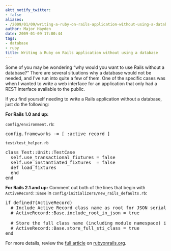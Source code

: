 ```yaml
---
aktt_notify_twitter:
- false
aliases:
- /2009/01/09/writing-a-ruby-on-rails-application-without-using-a-database/
author: Major Hayden
date: 2009-01-09 17:00:44
tags:
- database
- ruby
title: Writing a Ruby on Rails application without using a database
---
```


Some of you may be wondering &#8220;why would you want to use Rails without a database?&#8221; There are several situations why a database would not be needed, and I've run into quite a few of them. One of the specific cases was when I wanted to write a web interface for an application that only had a REST interface available to the public.

If you find yourself needing to write a Rails application without a database, just do the following:

**For Rails 1.0 and up:**

`config/environment.rb`:

<pre lang="rails">config.frameworks -= [ :active_record ]</pre>

`test/test_helper.rb`

<pre lang="rails">class Test::Unit::TestCase
  self.use_transactional_fixtures = false
  self.use_instantiated_fixtures  = false
  def load_fixtures
  end
end</pre>

**For Rails 2.1 and up:** Comment out both of the lines that begin with `ActiveRecord::Base` in `config/initializers/new_rails_defaults.rb`:

<pre lang="rails">if defined?(ActiveRecord)
  # Include Active Record class name as root for JSON serialized output.
  # ActiveRecord::Base.include_root_in_json = true

  # Store the full class name (including module namespace) in STI type column.
  # ActiveRecord::Base.store_full_sti_class = true
end
</pre>

For more details, review the [full article][1] on [rubyonrails.org][2].

 [1]: http://wiki.rubyonrails.org/rails/pages/HowToUseRailsWithoutADatabase
 [2]: http://rubyonrails.org
